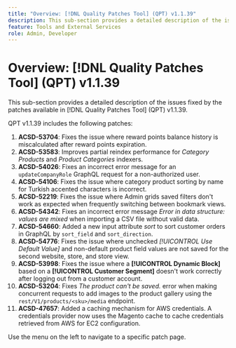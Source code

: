 ```yaml
---
title: "Overview: [!DNL Quality Patches Tool] (QPT) v1.1.39"
description: This sub-section provides a detailed description of the issues fixed by the patches available in [!DNL Quality Patches Tool] (QPT) v1.1.39.
feature: Tools and External Services
role: Admin, Developer
---
```

# Overview: [!DNL Quality Patches Tool] (QPT) v1.1.39

This sub-section provides a detailed description of the issues fixed by the patches available in [!DNL Quality Patches Tool] (QPT) v1.1.39.

QPT v1.1.39 includes the following patches:

1. **ACSD-53704**: Fixes the issue where reward points balance history is miscalculated after reward points expiration.
1. **ACSD-53583**: Improves partial reindex performance for *Category Products* and *Product Categories* indexers.
1. **ACSD-54026**: Fixes an incorrect error message for an `updateCompanyRole` GraphQL request for a non-authorized user.
1. **ACSD-54106**: Fixes the issue where category product sorting by name for Turkish accented characters is incorrect.
1. **ACSD-52219**: Fixes the issue where Admin grids saved filters don't work as expected when frequently switching between bookmark views.
1. **ACSD-54342**: Fixes an incorrect error message *Error in data structure: values are mixed* when importing a CSV file without valid data.
1. **ACSD-54660**: Added a new input attribute *sort* to sort customer orders in GraphQL by `sort_field` and `sort_direction`.
1. **ACSD-54776**: Fixes the issue where unchecked *[!UICONTROL Use Default Value]* and non-default product field values are not saved for the second website, store, and store view.
1. **ACSD-53998**: Fixes the issue where a **[!UICONTROL Dynamic Block]** based on a **[!UICONTROL Customer Segment]** doesn't work correctly after logging out from a customer account.
1. **ACSD-53204**: Fixes *The product can't be saved.* error when making concurrent requests to add images to the product gallery using the `rest/V1/products/<sku>/media` endpoint.
1. **ACSD-47657**: Added a caching mechanism for AWS credentials. A credentials provider now uses the Magento cache to cache credentials retrieved from AWS for EC2 configuration.

Use the menu on the left to navigate to a specific patch page.
